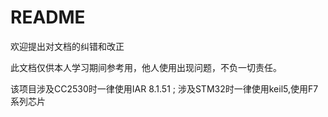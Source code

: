 # README

欢迎提出对文档的纠错和改正

此文档仅供本人学习期间参考用，他人使用出现问题，不负一切责任。

该项目涉及CC2530时一律使用IAR 8.1.51 ; 涉及STM32时一律使用keil5,使用F7系列芯片